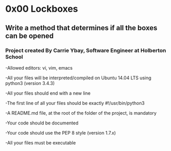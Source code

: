 # 0x00 Lockboxes

## Write a method that determines if all the boxes can be opened

### Project created By Carrie Ybay, Software Engineer at Holberton School

-Allowed editors: vi, vim, emacs

-All your files will be interpreted/compiled on Ubuntu 14.04 LTS using python3 (version 3.4.3)

-All your files should end with a new line

-The first line of all your files should be exactly #!/usr/bin/python3

-A README.md file, at the root of the folder of the project, is mandatory

-Your code should be documented

-Your code should use the PEP 8 style (version 1.7.x)

-All your files must be executable
